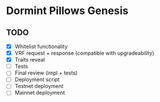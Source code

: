 # Dormint Pillows Genesis

## TODO
- [x] Whitelist functionality
- [x] VRF request + response (compatible with upgradeability)
- [x] Traits reveal
- [ ] Tests
- [ ] Final review (impl + tests)
- [ ] Deployment script
- [ ] Testnet deployment
- [ ] Mainnet deployment
